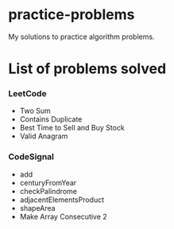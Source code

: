 # practice-problems

My solutions to practice algorithm problems.

# List of problems solved

### LeetCode
- Two Sum
- Contains Duplicate
- Best Time to Sell and Buy Stock
- Valid Anagram

### CodeSignal
- add
- centuryFromYear
- checkPalindrome
- adjacentElementsProduct
- shapeArea
- Make Array Consecutive 2
